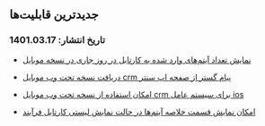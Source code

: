 ## جدیدترین قابلیت‌ها

### تاریخ انتشار: 1401.03.17 

- [نمایش تعداد آیتم‌های وارد شده به کارتابل در روز جاری در نسخه موبایل](https://github.com/1stco/PayamGostarDocs/blob/master/releasenote/2.6.0/MobileApp.md) 

- [دریافت نسخه تحت وب موبایل crm پیام گستر از صفحه اپ سنتر](https://github.com/1stco/PayamGostarDocs/blob/master/releasenote/2.6.0/MobileApp.md)

- [امکان استفاده از نسخه تحت وب موبایل crm برای سیستم عامل ios](https://github.com/1stco/PayamGostarDocs/blob/master/releasenote/2.6.0/MobileApp.md)

- [امکان نمایش قسمت خلاصه آیتم‌ها در حالت نمایش لیستی کارتابل فرآیند](https://github.com/1stco/PayamGostarDocs/blob/master/releasenote/2.6.0/usercartable/usercartable.md)
